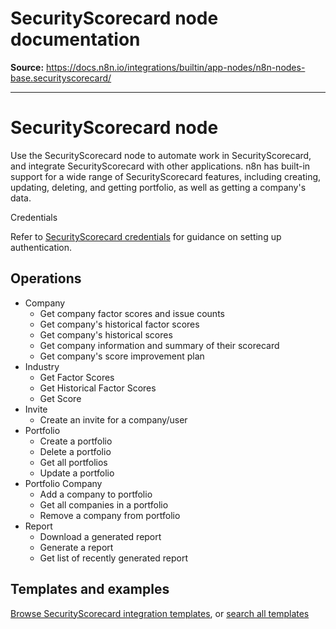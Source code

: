 # SecurityScorecard node documentation

**Source:** https://docs.n8n.io/integrations/builtin/app-nodes/n8n-nodes-base.securityscorecard/

---

# SecurityScorecard node

Use the SecurityScorecard node to automate work in SecurityScorecard, and integrate SecurityScorecard with other applications. n8n has built-in support for a wide range of SecurityScorecard features, including creating, updating, deleting, and getting portfolio, as well as getting a company's data.

Credentials

Refer to [SecurityScorecard credentials](../../credentials/securityscorecard/) for guidance on setting up authentication.

## Operations

- Company
  - Get company factor scores and issue counts
  - Get company's historical factor scores
  - Get company's historical scores
  - Get company information and summary of their scorecard
  - Get company's score improvement plan
- Industry
  - Get Factor Scores
  - Get Historical Factor Scores
  - Get Score
- Invite
  - Create an invite for a company/user
- Portfolio
  - Create a portfolio
  - Delete a portfolio
  - Get all portfolios
  - Update a portfolio
- Portfolio Company
  - Add a company to portfolio
  - Get all companies in a portfolio
  - Remove a company from portfolio
- Report
  - Download a generated report
  - Generate a report
  - Get list of recently generated report

## Templates and examples

[Browse SecurityScorecard integration templates](https://n8n.io/integrations/securityscorecard/), or [search all templates](https://n8n.io/workflows/)
